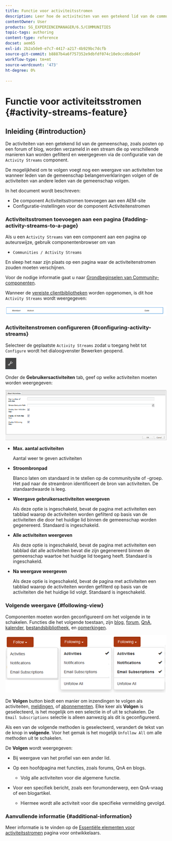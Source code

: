 ```yaml
---
title: Functie voor activiteitsstromen
description: Leer hoe de activiteiten van een getekend lid van de community worden verzameld in een stream die u kunt filteren en weergeven via de component Activiteitenstromen.
contentOwner: User
products: SG_EXPERIENCEMANAGER/6.5/COMMUNITIES
topic-tags: authoring
content-type: reference
docset: aem65
exl-id: 2b2a5de0-e7c7-4417-a217-4b929bc7dcfb
source-git-commit: b8887b4a6f757352e9dbfdf074c10e9ccd6dbd4f
workflow-type: tm+mt
source-wordcount: '473'
ht-degree: 0%

---
```


# Functie voor activiteitsstromen {#activity-streams-feature}

## Inleiding {#introduction}

De activiteiten van een getekend lid van de gemeenschap, zoals posten op een forum of blog, worden verzameld in een stream die op verschillende manieren kan worden gefilterd en weergegeven via de configuratie van de `Activity Streams` component.

De mogelijkheid om te volgen voegt nog een weergave van activiteiten toe wanneer leden van de gemeenschap belangenverklaringen volgen of de activiteiten van andere leden van de gemeenschap volgen.

In het document wordt beschreven:

* De component Activiteitsstromen toevoegen aan een AEM-site
* Configuratie-instellingen voor de component Activiteitenstromen

### Activiteitsstromen toevoegen aan een pagina {#adding-activity-streams-to-a-page}

Als u een `Activity Streams` van een component aan een pagina op auteurswijze, gebruik componentenbrowser om van

* `Communities / Activity Streams`

En sleep het naar zijn plaats op een pagina waar de activiteitenstromen zouden moeten verschijnen.

Voor de nodige informatie gaat u naar [Grondbeginselen van Community-componenten](/help/communities/basics.md).

Wanneer de [vereiste clientbibliotheken](/help/communities/essentials-activities.md#essentials-for-client-side) worden opgenomen, is dit hoe `Activity Streams` wordt weergegeven:

![activity-streams](assets/activity-component.png)

### Activiteitenstromen configureren {#configuring-activity-streams}

Selecteer de geplaatste `Activity Streams` zodat u toegang hebt tot `Configure` wordt het dialoogvenster Bewerken geopend.

![vormen](assets/configure-new.png)

Onder de **Gebruikersactiviteiten** tab, geef op welke activiteiten moeten worden weergegeven:

![gebruikersactiviteiten](assets/user-activities.png)

* **Max. aantal activiteiten**

  Aantal weer te geven activiteiten

* **Stroombronpad**

  Blanco laten om standaard in te stellen op de communitysite of -groep. Het pad naar de streambron identificeert de bron van activiteiten. De standaardwaarde is leeg.

* **Weergave gebruikersactiviteiten weergeven**

  Als deze optie is ingeschakeld, bevat de pagina met activiteiten een tabblad waarop de activiteiten worden gefilterd op basis van de activiteiten die door het huidige lid binnen de gemeenschap worden gegenereerd. Standaard is ingeschakeld.

* **Alle activiteiten weergeven**

  Als deze optie is ingeschakeld, bevat de pagina met activiteiten een tabblad dat alle activiteiten bevat die zijn gegenereerd binnen de gemeenschap waartoe het huidige lid toegang heeft. Standaard is ingeschakeld.

* **Na weergave weergeven**

  Als deze optie is ingeschakeld, bevat de pagina met activiteiten een tabblad waarop de activiteiten worden gefilterd op basis van de activiteiten die het huidige lid volgt. Standaard is ingeschakeld.

### Volgende weergave {#following-view}

Componenten moeten worden geconfigureerd om het volgende in te schakelen. Functies die het volgende toestaan, zijn [blog](/help/communities/blog-feature.md), [forum](/help/communities/forum.md), [QnA](/help/communities/working-with-qna.md), [kalender](/help/communities/calendar.md), [bestandsbibliotheek](/help/communities/file-library.md), en [opmerkingen](/help/communities/comments.md).

![volgende weergave](assets/following-activities.png)

De **Volgen** button biedt een manier om inzendingen te volgen als activiteiten, [meldingen](/help/communities/notifications.md), of [abonnementen](/help/communities/subscriptions.md). Elke keer als **Volgen** is geselecteerd, is het mogelijk om een selectie in of uit te schakelen. De `Email Subscriptions` selectie is alleen aanwezig als dit is geconfigureerd.

Als een van de volgende methoden is geselecteerd, verandert de tekst van de knop in **volgende**. Voor het gemak is het mogelijk `Unfollow All` om alle methoden uit te schakelen.

De **Volgen** wordt weergegeven:

* Bij weergave van het profiel van een ander lid.
* Op een hoofdpagina met functies, zoals forums, QnA en blogs.

   * Volg alle activiteiten voor die algemene functie.

* Voor een specifiek bericht, zoals een forumonderwerp, een QnA-vraag of een blogartikel.

   * Hiermee wordt alle activiteit voor die specifieke vermelding gevolgd.

### Aanvullende informatie {#additional-information}

Meer informatie is te vinden op de [Essentiële elementen voor activiteitsstromen](/help/communities/essentials-activities.md) pagina voor ontwikkelaars.

